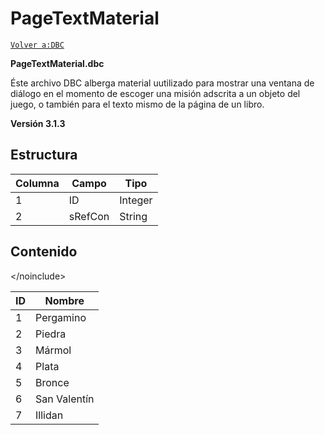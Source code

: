 # PageTextMaterial

[`Volver a:DBC`](dbc-index)

**PageTextMaterial.dbc**

Éste archivo DBC alberga material uutilizado para mostrar una ventana de diálogo en el momento de escoger una misión adscrita a un objeto del juego, o también para el texto mismo de la página de un libro.

**Versión 3.1.3**

## Estructura

| Columna | Campo   | Tipo    |
|---------|---------|---------|
| 1       | ID      | Integer |
| 2       | sRefCon | String  |

## **Contenido**

&lt;/noinclude&gt;

| ID | Nombre       |
|----|--------------|
| 1  | Pergamino    |
| 2  | Piedra       |
| 3  | Mármol       |
| 4  | Plata        |
| 5  | Bronce       |
| 6  | San Valentín |
| 7  | Illidan      |
